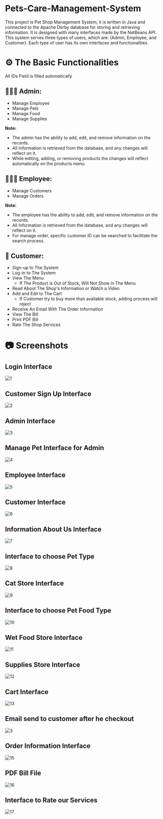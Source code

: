# Pets-Care-Management-System
This project is Pet Shop Management System; it is written in Java and connected to the Apache Derby database for storing and retrieving information. It is designed with many interfaces made by the NetBeans API. This system serves three types of users, which are: (Admin, Employee, and Customer). Each type of user has its own interfaces and functionalities.

# ⚙️ The Basic Functionalities
All IDs Field is filled automatically

## 👨🏻‍💻 Admin: 
* Manage Employee 
* Manage Pets 
* Manage Food 
* Manage Supplies


**Note:**
* The admin has the ability to add, edit, and remove information on the records.
* All Information is retrieved from the database, and any changes will reflect on it.
* While editing, adding, or removing products the changes will reflect automatically on the products menu.


## 👨🏻‍💼 Employee: 
* Manage Customers
* Manage Orders

**Note:**
<br>
* The employee has the ability to add, edit, and remove information on the records.
* All Information is retrieved from the database, and any changes will reflect on it.
* For manage order, specific customer ID can be searched to facilitate the search process.

## 👥 Customer: 
* Sign-up to The System
* Log-in to The System
* View The Menu
  * If The Product is Out of Stock, Will Not Show in The Menu
* Read About The Shop's Information or Watch a Video
* Add and Edit to The Cart
  *  If Customer try to buy more than available stock, adding process will reject
* Receive An Email With The Order Information
* View The Bill
* Print PDF Bill
* Rate The Shop Services

# 📷 Screenshots
## Login Interface
![1](https://user-images.githubusercontent.com/126514202/222896958-f1caa096-ac66-4d54-b03a-4a9f180464e2.png)

##  Customer Sign Up Interface
![2](https://user-images.githubusercontent.com/126514202/222896961-a064e7d9-1c55-4d36-9b02-8128d6c6320a.png)

## Admin Interface
![3](https://user-images.githubusercontent.com/126514202/222896963-a02d110d-ce34-40a1-9784-6a95c5a3ccfe.jpeg)

## Manage Pet Interface for Admin
![4](https://user-images.githubusercontent.com/126514202/222896964-3cf0062b-6ce1-4767-9549-ee9e89713b61.png)

## Employee Interface
![5](https://user-images.githubusercontent.com/126514202/222896966-2a761538-3065-4b28-ab55-c1a39db6fbb5.png)

##  Customer Interface
![6](https://user-images.githubusercontent.com/126514202/222896967-262ca4bf-a010-4679-90ee-8108f758be68.jpeg)

## Information About Us Interface
![7](https://user-images.githubusercontent.com/126514202/222896968-0ed4d470-8db3-4378-9a43-fa6f5df7f07e.jpeg)

##  Interface to choose Pet Type
![8](https://user-images.githubusercontent.com/126514202/222896969-17cfb468-58c1-4851-a8ae-b5140a4d0754.png)

## Cat Store Interface
![9](https://user-images.githubusercontent.com/126514202/222896970-d843ae6b-0867-433e-89c0-847afef45d8f.jpeg)

##  Interface to choose Pet Food Type
![10](https://user-images.githubusercontent.com/126514202/222896971-18f207b9-f69a-4cee-86f6-e7c9dbc45f09.png)

##  Wet Food Store Interface
![11](https://user-images.githubusercontent.com/126514202/222896972-e667a718-b4de-4524-91ba-04891881915c.png)

## Supplies Store Interface
![12](https://user-images.githubusercontent.com/126514202/222896973-659146f3-067e-4969-8fd2-16eb1aa27282.png)

## Cart Interface
![13](https://user-images.githubusercontent.com/126514202/222896974-45be6552-da29-43bc-8b0f-766a794fcd89.png)

##  Email send to customer after he checkout
![3](https://user-images.githubusercontent.com/126514202/222897315-5964f1d2-b04a-4c47-ab89-66df258792f8.jpeg)

##  Order Information Interface
![15](https://user-images.githubusercontent.com/126514202/222896978-13c6c902-5f2b-44cf-b474-2aa96cf7e674.png)

## PDF Bill File
![16](https://user-images.githubusercontent.com/126514202/222896979-bf654f99-98a5-40c6-877c-f2ac0099cdc2.jpeg)

## Interface to Rate our Services
![17](https://user-images.githubusercontent.com/126514202/222896980-69c24415-9507-4fdc-9eed-7f0d40627226.jpeg)

